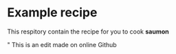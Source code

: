 # Example recipe

This respitory contain the recipe for you to cook **saumon** 

" This is an edit made on online Github 
